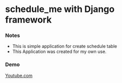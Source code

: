 # schedule_me with Django framework

### Notes

- This is simple application for create schedule table
- This Application was created for my own use.

### Demo

[Youtube.com](https://youtu.be/UmRAHwb3e9c)
